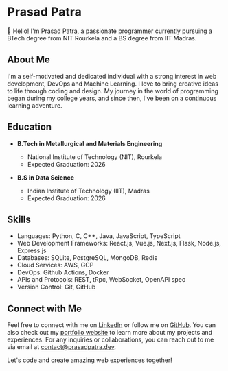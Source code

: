 # Prasad Patra

👋 Hello! I'm Prasad Patra, a passionate programmer currently pursuing a BTech degree from NIT Rourkela and a BS degree from IIT Madras.

## About Me

I'm a self-motivated and dedicated individual with a strong interest in web development, DevOps and Machine Learning. I love to bring creative ideas to life through coding and design. My journey in the world of programming began during my college years, and since then, I've been on a continuous learning adventure.

## Education

- **B.Tech in Metallurgical and Materials Engineering**
  - National Institute of Technology (NIT), Rourkela
  - Expected Graduation: 2026

- **B.S in Data Science**
  - Indian Institute of Technology (IIT), Madras
  - Expected Graduation: 2026

## Skills

- Languages: Python, C, C++, Java, JavaScript, TypeScript
- Web Development Frameworks: React.js, Vue.js, Next.js, Flask, Node.js, Express.js
- Databases: SQLite, PostgreSQL, MongoDB, Redis
- Cloud Services: AWS, GCP
- DevOps: Github Actions, Docker
- APIs and Protocols: REST, tRpc, WebSocket, OpenAPI spec
- Version Control: Git, GitHub

## Connect with Me

Feel free to connect with me on [LinkedIn](https://www.linkedin.com/in/prasadpatra50) or follow me on [GitHub](https://github.com/Seventy7dot2). You can also check out my [portfolio website](https://www.prasadpatra.dev) to learn more about my projects and experiences. For any inquiries or collaborations, you can reach out to me via email at [contact@prasadpatra.dev](mailto:contact@prasadpatra.dev).

Let's code and create amazing web experiences together!
